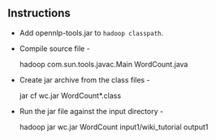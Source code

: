 ## Instructions
- Add opennlp-tools.jar to `hadoop classpath`.
- Compile source file -

	hadoop com.sun.tools.javac.Main WordCount.java 

- Create jar archive from the class files -

	jar cf wc.jar WordCount*.class 

- Run the jar file against the input directory - 

	hadoop jar wc.jar WordCount input1/wiki_tutorial output1


